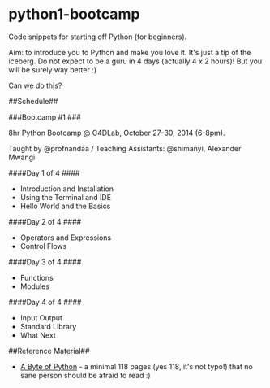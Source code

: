 python1-bootcamp
================

Code snippets for starting off Python (for beginners).

Aim: to introduce you to Python and make you love it. It's just a tip of the iceberg. Do not expect to be a guru in 4 days (actually 4 x 2 hours)! But you will be surely way better :)

Can we do this?

##Schedule##

###Bootcamp #1 ###

8hr Python Bootcamp @ C4DLab, October 27-30, 2014 (6-8pm).

Taught by @profnandaa / Teaching Assistants: @shimanyi, Alexander Mwangi

####Day 1 of 4 ####
* Introduction and Installation
* Using the Terminal and IDE
* Hello World and the Basics

####Day 2 of 4 ####
* Operators and Expressions
* Control Flows

####Day 3 of 4 ####
* Functions
* Modules

####Day 4 of 4 ####
* Input Output
* Standard Library
* What Next


##Reference Material##
* [A Byte of Python](http://files.swaroopch.com/python/byte_of_python.pdf) - a minimal 118 pages (yes 118, it's not typo!) that no sane person should be afraid to read :)
